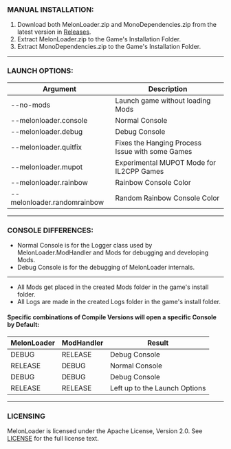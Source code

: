 ### MANUAL INSTALLATION:

1.  Download both MelonLoader.zip and MonoDependencies.zip from the latest version in [Releases](https://github.com/HerpDerpinstine/MelonLoader/releases).
2.  Extract MelonLoader.zip to the Game's Installation Folder.
3.  Extract MonoDependencies.zip to the Game's Installation Folder.

---

### LAUNCH OPTIONS:

| Argument              | Description                              |
| --------------------- | ---------------------------------------- |
| --no-mods             | Launch game without loading Mods         |
| --melonloader.console | Normal Console                           |
| --melonloader.debug   | Debug Console                            |
| --melonloader.quitfix   | Fixes the Hanging Process Issue with some Games |
| --melonloader.mupot   | Experimental MUPOT Mode for IL2CPP Games |
| --melonloader.rainbow | Rainbow Console Color                |
| --melonloader.randomrainbow | Random Rainbow Console Color |

---

### CONSOLE DIFFERENCES:

- Normal Console is for the Logger class used by MelonLoader.ModHandler and Mods for debugging and developing Mods.
- Debug Console is for the debugging of MelonLoader internals.

---

- All Mods get placed in the created Mods folder in the game's install folder.
- All Logs are made in the created Logs folder in the game's install folder.

#### Specific combinations of Compile Versions will open a specific Console by Default:

| MelonLoader | ModHandler | Result                        |
| ----------- | ---------- | ----------------------------- |
| DEBUG       | RELEASE    | Debug Console                 |
| RELEASE     | DEBUG      | Normal Console                |
| DEBUG       | DEBUG      | Debug Console                 |
| RELEASE     | RELEASE    | Left up to the Launch Options |

---

### LICENSING

MelonLoader is licensed under the Apache License, Version 2.0. See [LICENSE](https://github.com/HerpDerpinstine/MelonLoader/blob/master/LICENSE) for the full license text.
